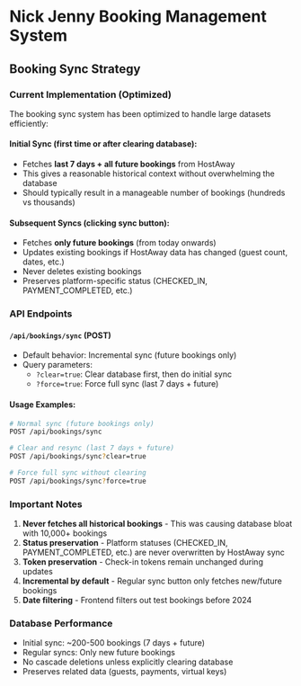 # Nick Jenny Booking Management System

## Booking Sync Strategy

### Current Implementation (Optimized)

The booking sync system has been optimized to handle large datasets efficiently:

#### Initial Sync (first time or after clearing database):
- Fetches **last 7 days + all future bookings** from HostAway
- This gives a reasonable historical context without overwhelming the database
- Should typically result in a manageable number of bookings (hundreds vs thousands)

#### Subsequent Syncs (clicking sync button):
- Fetches **only future bookings** (from today onwards)
- Updates existing bookings if HostAway data has changed (guest count, dates, etc.)
- Never deletes existing bookings
- Preserves platform-specific status (CHECKED_IN, PAYMENT_COMPLETED, etc.)

### API Endpoints

#### `/api/bookings/sync` (POST)
- Default behavior: Incremental sync (future bookings only)
- Query parameters:
  - `?clear=true`: Clear database first, then do initial sync
  - `?force=true`: Force full sync (last 7 days + future)

#### Usage Examples:
```bash
# Normal sync (future bookings only)
POST /api/bookings/sync

# Clear and resync (last 7 days + future)
POST /api/bookings/sync?clear=true

# Force full sync without clearing
POST /api/bookings/sync?force=true
```

### Important Notes

1. **Never fetches all historical bookings** - This was causing database bloat with 10,000+ bookings
2. **Status preservation** - Platform statuses (CHECKED_IN, PAYMENT_COMPLETED, etc.) are never overwritten by HostAway sync
3. **Token preservation** - Check-in tokens remain unchanged during updates
4. **Incremental by default** - Regular sync button only fetches new/future bookings
5. **Date filtering** - Frontend filters out test bookings before 2024

### Database Performance

- Initial sync: ~200-500 bookings (7 days + future)
- Regular syncs: Only new future bookings
- No cascade deletions unless explicitly clearing database
- Preserves related data (guests, payments, virtual keys)